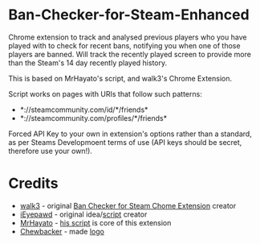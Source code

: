 # Ban-Checker-for-Steam-Enhanced

Chrome extension to track and analysed previous players who you have played with to check for recent bans, notifying you when one of those players are banned. Will track the recently played screen to provide more than the Steam's 14 day recently played history.

This is based on MrHayato's script, and walk3's Chrome Extension. 

Script works on pages with URIs that follow such patterns:
- \*://steamcommunity.com/id/\*/friends\*
- \*://steamcommunity.com/profiles/\*/friends\*

Forced API Key to your own in extension's options rather than a standard, as per Steams Developmoent terms of use (API keys should be secret, therefore use your own!).

# Credits
- [walk3](http://www.reddit.com/user/walk3) - original [Ban Checker for Steam Chome Extension](https://github.com/ge-ku/Ban-Checker-for-Steam) creator
- [iEyepawd](http://www.reddit.com/user/iEyepawd) - original idea/[script](https://github.com/nicememe/VAC-Check) creator
- [MrHayato](http://www.reddit.com/user/MrHayato) - [his script](https://github.com/MrHayato/VacBanChecker) is core of this extension
- [Chewbacker](http://www.reddit.com/user/Chewbacker) - made [logo](http://www.reddit.com/r/GlobalOffensive/comments/33esl9/i_made_an_overwatch_pin/)
